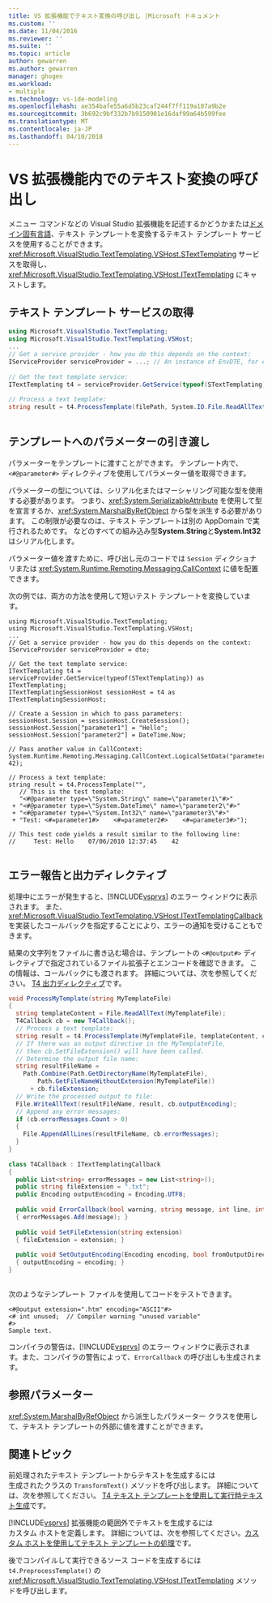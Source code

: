 ```yaml
---
title: VS 拡張機能でテキスト変換の呼び出し |Microsoft ドキュメント
ms.custom: ''
ms.date: 11/04/2016
ms.reviewer: ''
ms.suite: ''
ms.topic: article
author: gewarren
ms.author: gewarren
manager: ghogen
ms.workload:
- multiple
ms.technology: vs-ide-modeling
ms.openlocfilehash: ae354bafe55a6d5b23caf244f7ff119a107a9b2e
ms.sourcegitcommit: 3b692c9bf332b7b9150901e16daf99a64b599fee
ms.translationtype: MT
ms.contentlocale: ja-JP
ms.lasthandoff: 04/10/2018
---
```

# <a name="invoking-text-transformation-in-a-vs-extension"></a>VS 拡張機能内でのテキスト変換の呼び出し
メニュー コマンドなどの Visual Studio 拡張機能を記述するかどうかまたは[ドメイン固有言語](../modeling/modeling-sdk-for-visual-studio-domain-specific-languages.md)、テキスト テンプレートを変換するテキスト テンプレート サービスを使用することができます。 <xref:Microsoft.VisualStudio.TextTemplating.VSHost.STextTemplating> サービスを取得し、<xref:Microsoft.VisualStudio.TextTemplating.VSHost.ITextTemplating> にキャストします。  
  
## <a name="getting-the-text-templating-service"></a>テキスト テンプレート サービスの取得  
  
```csharp  
using Microsoft.VisualStudio.TextTemplating;  
using Microsoft.VisualStudio.TextTemplating.VSHost;  
...  
// Get a service provider - how you do this depends on the context:  
IServiceProvider serviceProvider = ...; // An instance of EnvDTE, for example   
  
// Get the text template service:  
ITextTemplating t4 = serviceProvider.GetService(typeof(STextTemplating)) as ITextTemplating;  
  
// Process a text template:  
string result = t4.ProcessTemplate(filePath, System.IO.File.ReadAllText(filePath));  
  
```  
  
## <a name="passing-parameters-to-the-template"></a>テンプレートへのパラメーターの引き渡し  
 パラメーターをテンプレートに渡すことができます。 テンプレート内で、`<#@parameter#>` ディレクティブを使用してパラメーター値を取得できます。  
  
 パラメーターの型については、シリアル化またはマーシャリング可能な型を使用する必要があります。 つまり、<xref:System.SerializableAttribute> を使用して型を宣言するか、<xref:System.MarshalByRefObject> から型を派生する必要があります。 この制限が必要なのは、テキスト テンプレートは別の AppDomain で実行されるためです。 などのすべての組み込み型**System.String**と**System.Int32**はシリアル化します。  
  
 パラメーター値を渡すために、呼び出し元のコードでは `Session` ディクショナリまたは <xref:System.Runtime.Remoting.Messaging.CallContext> に値を配置できます。  
  
 次の例では、両方の方法を使用して短いテスト テンプレートを変換しています。  
  
```  
using Microsoft.VisualStudio.TextTemplating;  
using Microsoft.VisualStudio.TextTemplating.VSHost;  
...  
// Get a service provider - how you do this depends on the context:  
IServiceProvider serviceProvider = dte;   
  
// Get the text template service:  
ITextTemplating t4 = serviceProvider.GetService(typeof(STextTemplating)) as ITextTemplating;  
ITextTemplatingSessionHost sessionHost = t4 as ITextTemplatingSessionHost;  
  
// Create a Session in which to pass parameters:  
sessionHost.Session = sessionHost.CreateSession();  
sessionHost.Session["parameter1"] = "Hello";  
sessionHost.Session["parameter2"] = DateTime.Now;  
  
// Pass another value in CallContext:  
System.Runtime.Remoting.Messaging.CallContext.LogicalSetData("parameter3", 42);  
  
// Process a text template:  
string result = t4.ProcessTemplate("",  
   // This is the test template:  
   "<#@parameter type=\"System.String\" name=\"parameter1\"#>"  
 + "<#@parameter type=\"System.DateTime\" name=\"parameter2\"#>"  
 + "<#@parameter type=\"System.Int32\" name=\"parameter3\"#>"  
 + "Test: <#=parameter1#>    <#=parameter2#>    <#=parameter3#>");  
  
// This test code yields a result similar to the following line:  
//     Test: Hello    07/06/2010 12:37:45    42  
  
```  
  
## <a name="error-reporting-and-the-output-directive"></a>エラー報告と出力ディレクティブ  
 処理中にエラーが発生すると、[!INCLUDE[vsprvs](../code-quality/includes/vsprvs_md.md)] のエラー ウィンドウに表示されます。 また、<xref:Microsoft.VisualStudio.TextTemplating.VSHost.ITextTemplatingCallback> を実装したコールバックを指定することにより、エラーの通知を受けることもできます。  
  
 結果の文字列をファイルに書き込む場合は、テンプレートの `<#@output#>` ディレクティブで指定されているファイル拡張子とエンコードを確認できます。 この情報は、コールバックにも渡されます。 詳細については、次を参照してください。 [T4 出力ディレクティブ](../modeling/t4-output-directive.md)です。  
  
```csharp  
void ProcessMyTemplate(string MyTemplateFile)  
{  
  string templateContent = File.ReadAllText(MyTemplateFile);  
  T4Callback cb = new T4Callback();  
  // Process a text template:  
  string result = t4.ProcessTemplate(MyTemplateFile, templateContent, cb);  
  // If there was an output directive in the MyTemplateFile,  
  // then cb.SetFileExtension() will have been called.  
  // Determine the output file name:  
  string resultFileName =   
    Path.Combine(Path.GetDirectoryName(MyTemplateFile),   
        Path.GetFileNameWithoutExtension(MyTemplateFile))   
      + cb.fileExtension;  
  // Write the processed output to file:  
  File.WriteAllText(resultFileName, result, cb.outputEncoding);  
  // Append any error messages:  
  if (cb.errorMessages.Count > 0)  
  {  
    File.AppendAllLines(resultFileName, cb.errorMessages);  
  }  
}  
  
class T4Callback : ITextTemplatingCallback  
{  
  public List<string> errorMessages = new List<string>();  
  public string fileExtension = ".txt";  
  public Encoding outputEncoding = Encoding.UTF8;  
  
  public void ErrorCallback(bool warning, string message, int line, int column)  
  { errorMessages.Add(message); }  
  
  public void SetFileExtension(string extension)  
  { fileExtension = extension; }  
  
  public void SetOutputEncoding(Encoding encoding, bool fromOutputDirective)  
  { outputEncoding = encoding; }  
}  
  
```  
  
 次のようなテンプレート ファイルを使用してコードをテストできます。  
  
```  
<#@output extension=".htm" encoding="ASCII"#>  
<# int unused;  // Compiler warning "unused variable"  
#>  
Sample text.  
```  
  
 コンパイラの警告は、[!INCLUDE[vsprvs](../code-quality/includes/vsprvs_md.md)] のエラー ウィンドウに表示されます。また、コンパイラの警告によって、`ErrorCallback` の呼び出しも生成されます。  
  
## <a name="reference-parameters"></a>参照パラメーター  
 <xref:System.MarshalByRefObject> から派生したパラメーター クラスを使用して、テキスト テンプレートの外部に値を渡すことができます。  
  
## <a name="related-topics"></a>関連トピック  
 前処理されたテキスト テンプレートからテキストを生成するには  
 生成されたクラスの `TransformText()` メソッドを呼び出します。 詳細については、次を参照してください。 [T4 テキスト テンプレートを使用して実行時テキスト生成](../modeling/run-time-text-generation-with-t4-text-templates.md)です。  
  
 [!INCLUDE[vsprvs](../code-quality/includes/vsprvs_md.md)] 拡張機能の範囲外でテキストを生成するには  
 カスタム ホストを定義します。 詳細については、次を参照してください。[カスタム ホストを使用してテキスト テンプレートの処理](../modeling/processing-text-templates-by-using-a-custom-host.md)です。  
  
 後でコンパイルして実行できるソース コードを生成するには  
 `t4.PreprocessTemplate()` の <xref:Microsoft.VisualStudio.TextTemplating.VSHost.ITextTemplating> メソッドを呼び出します。
